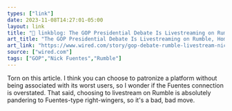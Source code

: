 ```yaml
---
types: ["link"]
date: 2023-11-08T14:27:01-05:00
layout: link
title: "🔗 linkblog: The GOP Presidential Debate Is Livestreaming on Rumble, Home to White Nationalist Nick Fuentes | WIRED'"
art_title: "The GOP Presidential Debate Is Livestreaming on Rumble, Home to White Nationalist Nick Fuentes | WIRED"
art_link: "https://www.wired.com/story/gop-debate-rumble-livestream-nick-fuentes/"
source: ["wired.com"]
tags: ["GOP","Nick Fuentes","Rumble"]
---
```

Torn on this article. I think you can choose to patronize a platform without being associated with its worst users, so I wonder if the Fuentes connection is overstated. That said, choosing to livestream on Rumble is absolutely pandering to Fuentes-type right-wingers, so it's a bad, bad move.
